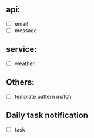 <!--
 * @Author: Hector Jing
 * @Date: 2022-07-09 00:13:59
 * @LastEditTime: 2022-07-09 00:41:30
 * @Description:
-->
## api:
- [ ] email
- [ ] message

## service:
- [ ] weather



## Others:

- [ ]  template pattern match


## Daily task notification
- [ ] task